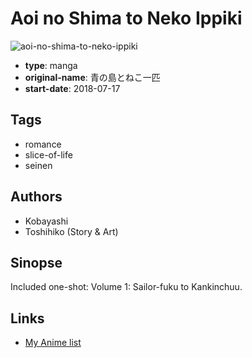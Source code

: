 # Aoi no Shima to Neko Ippiki

![aoi-no-shima-to-neko-ippiki](https://cdn.myanimelist.net/images/manga/1/219496.jpg)

-   **type**: manga
-   **original-name**: 青の島とねこ一匹
-   **start-date**: 2018-07-17

## Tags

-   romance
-   slice-of-life
-   seinen

## Authors

-   Kobayashi
-   Toshihiko (Story & Art)

## Sinopse

Included one-shot:
Volume 1: Sailor-fuku to Kankinchuu.

## Links

-   [My Anime list](https://myanimelist.net/manga/116739/Aoi_no_Shima_to_Neko_Ippiki)
